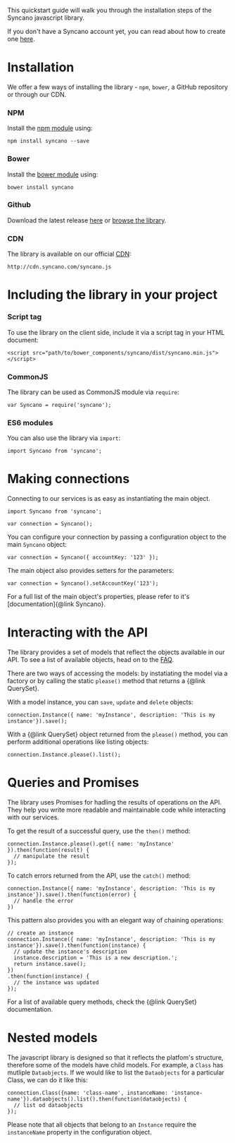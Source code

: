 This quickstart guide will walk you through the installation steps of the Syncano javascript library.

If you don't have a Syncano account yet, you can read about how to create one [here](http://docs.syncano.io/docs/getting-started-with-syncano).

# Installation

We offer a few ways of installing the library - `npm`, `bower`, a GitHub repository or through our CDN.

### NPM

Install the [npm module](https://www.npmjs.com/package/syncano) using:

`npm install syncano --save`

### Bower

Install the [bower module](https://www.bower.io/) using:

`bower install syncano`

### Github

Download the latest release [here](https://github.com/Syncano/syncano-js/releases) or [browse the library](https://github.com/Syncano/syncano-js).

### CDN

The library is available on our official [CDN](http://cdn.syncano.com/syncano.js):

`http://cdn.syncano.com/syncano.js`

# Including the library in your project

### Script tag

To use the library on the client side, include it via a script tag in your HTML document:

`<script src="path/to/bower_components/syncano/dist/syncano.min.js"></script>`

### CommonJS

The library can be used as CommonJS module via `require`:

`var Syncano = require('syncano');`

### ES6 modules

You can also use the library via `import`:

`import Syncano from 'syncano';`

# Making connections

Connecting to our services is as easy as instantiating the main object.

```
import Syncano from 'syncano';

var connection = Syncano();
```

You can configure your connection by passing a configuration object to the main `Syncano` object:

```
var connection = Syncano({ accountKey: '123' });
```

The main object also provides setters for the parameters:

```
var connection = Syncano().setAccountKey('123');
```

For a full list of the main object's properties, please refer to it's [documentation]{@link Syncano}.

# Interacting with the API

The library provides a set of models that reflect the objects available in our API. To see a list of available objects, head on to the [FAQ](http://docs.syncano.io/docs/faq/#section-what-is-an-instance-).

There are two ways of accessing the models: by instatiating the model via a factory or by calling the static `please()` method that returns a {@link QuerySet}.

With a model instance, you can `save`, `update` and `delete` objects:

```
connection.Instance({ name: 'myInstance', description: 'This is my instance'}).save();
```

With a {@link QuerySet} object returned from the `please()` method, you can perform additional operations like listing objects:

```
connection.Instance.please().list();
```

# Queries and Promises

The library uses Promises for hadling the results of operations on the API. They help you write more readable and maintainable code while interacting with our services.

To get the result of a successful query, use the `then()` method:

```
connection.Instance.please().get({ name: 'myInstance' }).then(function(result) {
  // manipulate the result
});
```

To catch errors returned from the API, use the `catch()` method:

```
connection.Instance({ name: 'myInstance', description: 'This is my instance'}).save().then(function(error) {
  // handle the error
})
```

This pattern also provides you with an elegant way of chaining operations:

```
// create an instance
connection.Instance({ name: 'myInstance', description: 'This is my instance'}).save().then(function(instance) {
  // update the instance's description
  instance.description = 'This is a new description.';
  return instance.save();
})
.then(function(instance) {
  // the instance was updated
});

```

For a list of available query methods, check the {@link QuerySet} documentation.

# Nested models

The javascript library is designed so that it reflects the platfom's structure, therefore some of the models have child models. For example, a `Class` has mutliple `Dataobjects`. If we would like to list the `Dataobjects` for a particular Class, we can do it like this:

```
connection.Class({name: 'class-name', instanceName: 'instance-name'}).dataobjects().list().then(function(dataobjects) {
  // list od dataobjects
});
```

Please note that all objects that belong to an `Instance` require the `instanceName` property in the configuration object.
